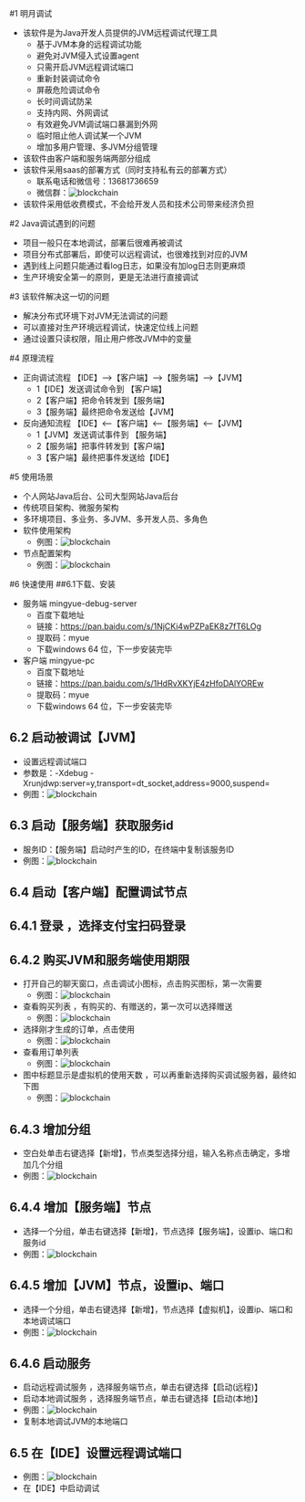#1 明月调试
* 该软件是为Java开发人员提供的JVM远程调试代理工具
    * 基于JVM本身的远程调试功能
    * 避免对JVM侵入式设置agent
    * 只需开启JVM远程调试端口
    * 重新封装调试命令 
    * 屏蔽危险调试命令 
    * 长时间调试防呆
    * 支持内网、外网调试
    * 有效避免JVM调试端口暴漏到外网
    * 临时阻止他人调试某一个JVM
    * 增加多用户管理、多JVM分组管理
* 该软件由客户端和服务端两部分组成
* 该软件采用saas的部署方式（同时支持私有云的部署方式）
    * 联系电话和微信号：13681736659
    * 微信群：![blockchain](../images/debug-readme/wx-qr.jpg)
* 该软件采用低收费模式，不会给开发人员和技术公司带来经济负担

#2 Java调试遇到的问题
* 项目一般只在本地调试，部署后很难再被调试
* 项目分布式部署后，即使可以远程调试，也很难找到对应的JVM
* 遇到线上问题只能通过看log日志，如果没有加log日志则更麻烦
* 生产环境安全第一的原则，更是无法进行直接调试 

#3 该软件解决这一切的问题
* 解决分布式环境下对JVM无法调试的问题
* 可以直接对生产环境远程调试，快速定位线上问题
* 通过设置只读权限，阻止用户修改JVM中的变量

#4 原理流程 
* 正向调试流程 【IDE】-->【客户端】-->【服务端】-->【JVM】 
    *  1【IDE】发送调试命令到 【客户端】
    *  2【客户端】把命令转发到【服务端】
    *  3【服务端】最终把命令发送给【JVM】
* 反向通知流程 【IDE】<--【客户端】<--【服务端】<--【JVM】 
    *  1【JVM】发送调试事件到 【服务端】
    *  2【服务端】把事件转发到【客户端】
    *  3【客户端】最终把事件发送给【IDE】
    
#5 使用场景
* 个人网站Java后台、公司大型网站Java后台
* 传统项目架构、微服务架构
* 多环境项目、多业务、多JVM、多开发人员、多角色
* 软件使用架构
   * 例图：![blockchain](../images/debug-readme/use-arc.png)
* 节点配置架构
   * 例图：![blockchain](../images/debug-readme/node-arc.png)

#6 快速使用
##6.1下载、安装
* 服务端 mingyue-debug-server
    * 百度下载地址
    * 链接：https://pan.baidu.com/s/1NjCKi4wPZPaEK8z7fT6LOg
    * 提取码：myue
    * 下载windows 64 位，下一步安装完毕    
* 客户端 mingyue-pc
    * 百度下载地址 
    * 链接：https://pan.baidu.com/s/1HdRvXKYjE4zHfoDAlYOREw 
    * 提取码：myue
    * 下载windows 64 位，下一步安装完毕    
## 6.2 启动被调试【JVM】
* 设置远程调试端口
* 参数是：-Xdebug -Xrunjdwp:server=y,transport=dt_socket,address=9000,suspend=
* 例图：![blockchain](../images/debug-manual/win-mingyue-pc-set-jvm-port.png)
## 6.3 启动【服务端】获取服务id
* 服务ID：【服务端】启动时产生的ID，在终端中复制该服务ID
* 例图：![blockchain](../images/debug-manual/win-mingyue-pc-debug-server-id.png)
## 6.4 启动【客户端】配置调试节点
## 6.4.1 登录 ，选择支付宝扫码登录
## 6.4.2 购买JVM和服务端使用期限
* 打开自己的聊天窗口，点击调试小图标，点击购买图标，第一次需要
    * 例图：![blockchain](../images/debug-manual/win-mingyue-pc-buy.png)
* 查看购买列表 ，有购买的、有赠送的，第一次可以选择赠送
    * 例图：![blockchain](../images/debug-manual/win-mingyue-pc-order.png)
* 选择刚才生成的订单，点击使用
    * 例图：![blockchain](../images/debug-manual/win-mingyue-pc-use.png)
* 查看用订单列表
    * 例图：![blockchain](../images/debug-manual/win-mingyue-pc-use-2.png)
* 图中标题显示是虚拟机的使用天数 ，可以再重新选择购买调试服务器，最终如下图
    * 例图：![blockchain](../images/debug-manual/win-mingyue-pc-use-3.png)
## 6.4.3 增加分组
* 空白处单击右键选择【新增】，节点类型选择分组，输入名称点击确定，多增加几个分组
* 例图：![blockchain](../images/debug-manual/win-mingyue-pc-group.png)
## 6.4.4 增加【服务端】节点
* 选择一个分组，单击右键选择【新增】，节点选择【服务端】，设置ip、端口和服务id
* 例图：![blockchain](../images/debug-manual/win-mingyue-pc-server-add-2.png)    
## 6.4.5 增加【JVM】节点，设置ip、端口
* 选择一个分组，单击右键选择【新增】，节点选择【虚拟机】，设置ip、端口和本地调试端口
* 例图：![blockchain](../images/debug-manual/win-mingyue-pc-jvm-node.png)
## 6.4.6 启动服务
* 启动远程调试服务 ，选择服务端节点，单击右键选择【启动(远程)】 
* 启动本地调试服务 ，选择服务端节点，单击右键选择【启动(本地)】 
* 例图：![blockchain](../images/debug-manual/win-mingyue-pc-chat-debug-status.png)
* 复制本地调试JVM的本地端口
## 6.5 在【IDE】设置远程调试端口
* 例图：![blockchain](../images/debug-manual/win-mingyue-pc-debug-ide.png)
* 在【IDE】中启动调试

    

